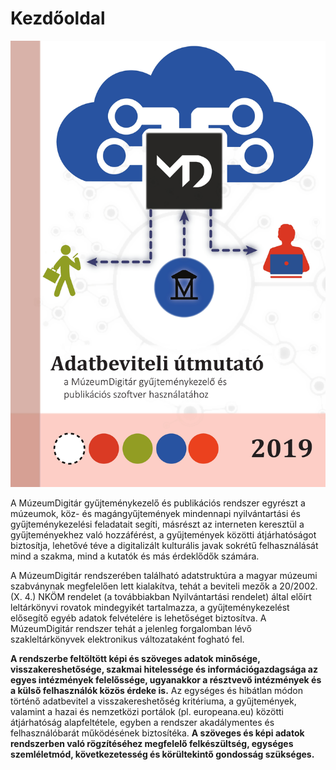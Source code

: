 # Kezdőoldal

![](assets/hun_handbook_cover.jpg)

A MúzeumDigitár gyűjteménykezelő és publikációs rendszer egyrészt a
múzeumok, köz- és magángyűjtemények mindennapi nyilvántartási és
gyűjteménykezelési feladatait segíti, másrészt az interneten keresztül a
gyűjteményekhez való hozzáférést, a gyűjtemények közötti átjárhatóságot
biztosítja, lehetővé téve a digitalizált kulturális javak sokrétű
felhasználását mind a szakma, mind a kutatók és más érdeklődők
számára.

A MúzeumDigitár rendszerében található adatstruktúra a magyar
múzeumi szabványnak megfelelően lett kialakítva, tehát a beviteli mezők
a 20/2002. (X. 4.) NKÖM rendelet (a továbbiakban Nyilvántartási
rendelet) által előírt leltárkönyvi rovatok mindegyikét tartalmazza, a
gyűjteménykezelést elősegítő egyéb adatok felvételére is lehetőséget
biztosítva. A MúzeumDigitár rendszer tehát a jelenleg forgalomban lévő
szakleltárkönyvek elektronikus változataként fogható fel.

**A rendszerbe feltöltött képi és szöveges adatok minősége,
visszakereshetősége, szakmai hitelessége és információgazdagsága az
egyes intézmények felelőssége, ugyanakkor a résztvevő intézmények és a
külső felhasználók közös érdeke is.** Az egységes és hibátlan módon
történő adatbevitel a visszakereshetőség kritériuma, a gyűjtemények,
valamint a hazai és nemzetközi portálok (pl. europeana.eu) közötti
átjárhatóság alapfeltétele, egyben a rendszer akadálymentes és
felhasználóbarát működésének biztosítéka. **A szöveges és képi adatok
rendszerben való rögzítéséhez megfelelő felkészültség, egységes
szemléletmód, következetesség és körültekintő gondosság
szükséges.**
